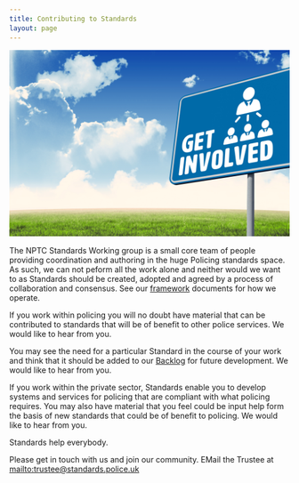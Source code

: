 ```yaml
---
title: Contributing to Standards
layout: page
---
```

![Get Involved](./assets/img/get-involved.jpeg "Get Involved")

The NPTC Standards Working group is a small core team of people providing coordination and authoring in the huge Policing standards space. As such, we can not peform all the work alone and neither would we want to as Standards should be created, adopted and agreed by a process of collaboration and consensus. See our [framework](framework.html) documents for how we operate.

If you work within policing you will no doubt have material that can be contributed to standards that will be of benefit to other police services. We would like to hear from you.

You may see the need for a particular Standard in the course of your work and think that it should be added to our [Backlog](backlog.html) for future development. We would like to hear from you.

If you work within the private sector, Standards enable you to develop systems and services for policing that are compliant with what policing requires. You may also have material that you feel could be input help form the basis of new standards that could be of benefit to policing. We would like to hear from you.

Standards help everybody.

Please get in touch with us and join our community. EMail the Trustee at <mailto:trustee@standards.police.uk>